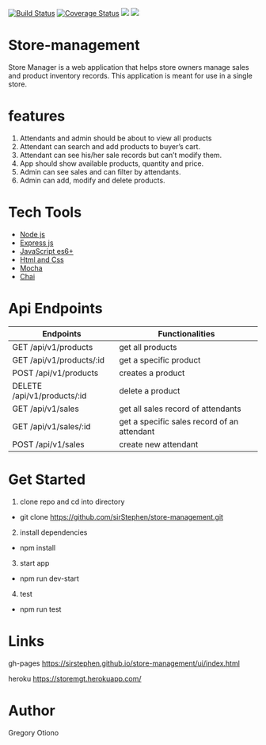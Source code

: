 [![Build Status](https://travis-ci.com/sirStephen/store-management.svg?branch=develop)](https://travis-ci.com/sirStephen/store-management)
[![Coverage Status](https://coveralls.io/repos/github/sirStephen/store-management/badge.svg?branch=develop)](https://coveralls.io/github/sirStephen/store-management?branch=develop)
<a href="https://codeclimate.com/github/sirStephen/store-management/maintainability"><img src="https://api.codeclimate.com/v1/badges/7b4969b7145be6cde12b/maintainability" /></a>
<a href="https://codeclimate.com/github/sirStephen/store-management/test_coverage"><img src="https://api.codeclimate.com/v1/badges/7b4969b7145be6cde12b/test_coverage" /></a>

# Store-management

Store Manager is a web application that helps store owners manage sales and product inventory
records. This application is meant for use in a single store.

# features

1. Attendants and admin should be about to view all products
2. Attendant can search and add products to buyer’s cart.
3. Attendant can see his/her sale records but can’t modify them.
4. App should show available products, quantity and price.
5. Admin can see sales and can filter by attendants.
6. Admin can add, modify and delete products.

# Tech Tools

<ul>
  <li><a href="https://nodejs.org/en/">Node js</a></li>
  <li><a href="https://expressjs.com/">Express js</a></li>
  <li><a href="https://developer.mozilla.org/bm/docs/Web/JavaScript">JavaScript es6+</a></li>
  <li><a href="https://developer.mozilla.org/kab/docs/Web/HTML">Html and Css</a></li>
  <li><a href="https://mochajs.org/">Mocha</a></li>
  <li><a href="https://www.chaijs.com/">Chai</a></li>
</ul>

# Api Endpoints

| Endpoints                   | Functionalities                             |
| --------------------------- | ------------------------------------------- |
| GET /api/v1/products        | get all products                            |
| GET /api/v1/products/:id    | get a specific product                      |
| POST /api/v1/products       | creates a product                           |
| DELETE /api/v1/products/:id | delete a product                            |
| GET /api/v1/sales           | get all sales record of attendants          |
| GET /api/v1/sales/:id       | get a specific sales record of an attendant |
| POST /api/v1/sales          | create new attendant                        |

# Get Started

1. clone repo and cd into directory

- git clone https://github.com/sirStephen/store-management.git

2. install dependencies

- npm install

3. start app

- npm run dev-start

4. test

- npm run test

# Links

gh-pages https://sirstephen.github.io/store-management/ui/index.html

heroku https://storemgt.herokuapp.com/

# Author

Gregory Otiono
